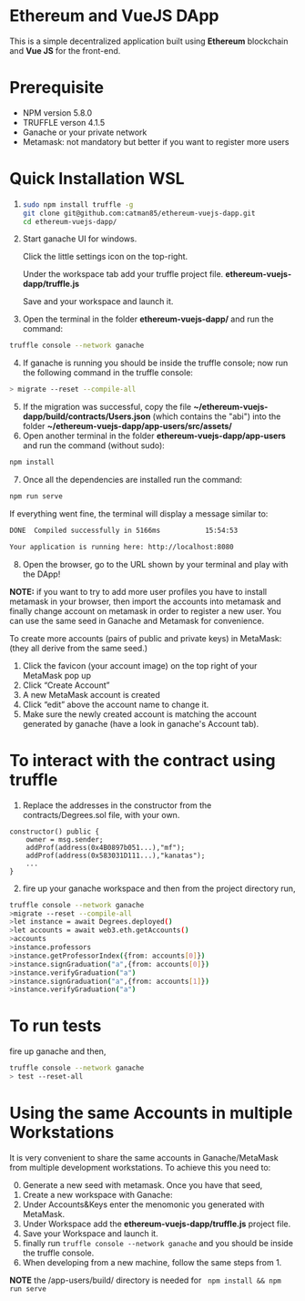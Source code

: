 # Ethereum and VueJS DApp

This is a simple decentralized application built using **Ethereum** blockchain and **Vue JS** for the front-end. 

# Prerequisite
- NPM version 5.8.0
- TRUFFLE verson 4.1.5
- Ganache or your private network
- Metamask: not mandatory but better if you want to register more users

# Quick Installation WSL

1) ```sh
   sudo npm install truffle -g
   git clone git@github.com:catman85/ethereum-vuejs-dapp.git 
   cd ethereum-vuejs-dapp/
   ```
   
2) Start ganache UI for windows.

   Click the little settings icon on the top-right.
   
   Under the workspace tab add your truffle project file. **ethereum-vuejs-dapp/truffle.js**
   
   Save and your workspace and launch it.
   
3) Open the terminal in the folder **ethereum-vuejs-dapp/** and run the command:
```sh
truffle console --network ganache
```
4) If ganache is running you should be inside the truffle console; now run the following command in the truffle console:
```sh
> migrate --reset --compile-all
```
5) If the migration was successful, copy the file **~/ethereum-vuejs-dapp/build/contracts/Users.json** (which contains the "abi") into the folder **~/ethereum-vuejs-dapp/app-users/src/assets/**
6) Open another terminal in the folder **ethereum-vuejs-dapp/app-users** and run the command (without sudo):
```sh
npm install
```
7) Once all the dependencies are installed run the command:
```sh
npm run serve
```
If everything went fine, the terminal will display a message similar to:
```sh
DONE  Compiled successfully in 5166ms           15:54:53

Your application is running here: http://localhost:8080
```
8) Open the browser, go to the URL shown by your terminal and play with the DApp!

**NOTE:** if you want to try to add more user profiles you have to install metamask in your browser, then import the accounts into metamask and finally change account on metamask in order to register a new user. You can use the same seed in Ganache and Metamask for convenience.

To create more accounts (pairs of public and private keys) in MetaMask: (they all derive from the same seed.)

1) Click the favicon (your account image) on the top right of your MetaMask pop up
2) Click “Create Account”
3) A new MetaMask account is created
4) Click “edit” above the account name to change it.
5) Make sure the newly created account is matching the account generated by ganache (have a look in ganache's Account tab).


# To interact with the contract using truffle
1) Replace the addresses in the constructor from the contracts/Degrees.sol file, with your own.
~~~
constructor() public {
    owner = msg.sender;
    addProf(address(0x4B0897b051...),"mf");
    addProf(address(0x583031D111...),"kanatas");
    ...
}
~~~
2) fire up your ganache workspace and then from the project directory run,

```sh
truffle console --network ganache
>migrate --reset --compile-all
>let instance = await Degrees.deployed()
>let accounts = await web3.eth.getAccounts()
>accounts
>instance.professors
>instance.getProfessorIndex({from: accounts[0]})
>instance.signGraduation("a",{from: accounts[0]})
>instance.verifyGraduation("a") 
>instance.signGraduation("a",{from: accounts[1]})
>instance.verifyGraduation("a")
```

# To run tests
fire up ganache and then,

```sh
truffle console --network ganache
> test --reset-all
```
# Using the same Accounts in multiple Workstations
It is very convenient to share the same accounts in Ganache/MetaMask from multiple development workstations. To achieve this you need to:

0) Generate a new seed with metamask. Once you have that seed,
1) Create a new workspace with Ganache:
2) Under Accounts&Keys enter the menomonic you generated with MetaMask.
3) Under Workspace add the **ethereum-vuejs-dapp/truffle.js** project file.
4) Save your Workspace and launch it.
5) finally run ``` truffle console --network ganache ``` and you should be inside the truffle console.
6) When developing from a new machine, follow the same steps from 1.


**NOTE** the /app-users/build/ directory is needed for ``` npm install && npm run serve```
